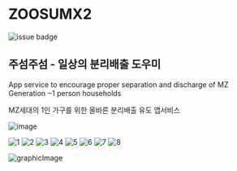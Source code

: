 # ZOOSUMX2
![issue badge](https://img.shields.io/badge/platform-Android-brightgreen)

## 주섬주섬 - 일상의 분리배출 도우미

App service to encourage proper separation and discharge of MZ Generation ‒1 person households



MZ세대의 1인 가구를 위한 올바른 분리배출 유도 앱서비스


![image](https://user-images.githubusercontent.com/52696359/98488830-aa123900-226e-11eb-944a-34a18f9eac3d.png)

![1](https://user-images.githubusercontent.com/52696359/110216109-aa56d400-7ef0-11eb-9d4a-5f8786d81a70.png)
![2](https://user-images.githubusercontent.com/52696359/110216114-adea5b00-7ef0-11eb-80e3-5b7deda23e4f.png)
![3](https://user-images.githubusercontent.com/52696359/110216117-b0e54b80-7ef0-11eb-9d7a-a70363671a11.png)
![4](https://user-images.githubusercontent.com/52696359/110216136-cbb7c000-7ef0-11eb-98c9-ad88b6f371a7.png)
![5](https://user-images.githubusercontent.com/52696359/110216138-cf4b4700-7ef0-11eb-932c-6fc8031cb25b.png)
![6](https://user-images.githubusercontent.com/52696359/110216141-d1ada100-7ef0-11eb-9351-3d7054a8e5f0.png)
![7](https://user-images.githubusercontent.com/52696359/110216143-d3776480-7ef0-11eb-8614-816d9a2dcf44.png)
![8](https://user-images.githubusercontent.com/52696359/110216145-d5412800-7ef0-11eb-8022-1b13c5e25cbf.png)


![graphicImage](https://user-images.githubusercontent.com/52696359/110216146-d70aeb80-7ef0-11eb-8a48-a621ee1e4a93.png)
